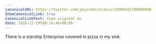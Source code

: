 ```yaml
---
canonicalURL: https://twitter.com/jmjordan/status/19909161709998080
ShowCanonicalLink: true
CanonicalLinkText: View original on
date: 2010-12-29T00:14:48+00:00
---
```

There is a starship Enterprise covered in pizza in my sink.